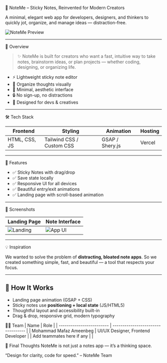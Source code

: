 📝 NoteMe – Sticky Notes, Reinvented for Modern Creators

A minimal, elegant web app for developers, designers, and thinkers to quickly jot, organize, and manage ideas — distraction-free.

![NoteMe Preview](./preview.png)

---

 🚀 Overview

> ✨ NoteMe is built for creators who want a fast, intuitive way to take notes, brainstorm ideas, or plan projects — whether coding, designing, or organizing life.

- ⚡ Lightweight sticky note editor
- 🧠 Organize thoughts visually
- 🎨 Minimal, aesthetic interface
- 🔒 No sign-up, no distractions
- 🌈 Designed for devs & creatives

---

 🛠 Tech Stack

| Frontend | Styling | Animation | Hosting |
|----------|---------|-----------|---------|
| HTML, CSS, JS | Tailwind CSS / Custom CSS | GSAP / Shery.js | Vercel |

---

 🎯 Features

- ✅ Sticky Notes with drag/drop
- ✅ Save state locally
- ✅ Responsive UI for all devices
- ✅ Beautiful entry/exit animations
- ✅ Landing page with scroll-based animation

---

 📸 Screenshots

| Landing Page | Note Interface |
|--------------|----------------|
| ![Landing](./screens/landing.png) | ![App UI](./screens/app-ui.png) |

---

💡 Inspiration

We wanted to solve the problem of **distracting, bloated note apps**. So we created something simple, fast, and beautiful — a tool that respects your focus.

---

## 🧠 How It Works

- Landing page animation (GSAP + CSS)
- Sticky notes use **positioning + local state** (JS/HTML5)
- Thoughtful layout and accessibility built-in
- Drag & drop, responsive grid, modern typography

👨‍💻 Team
| Name                      | Role                               |
| ------------------------- | ---------------------------------- |
| Mohammad Mafaz Ameenbeg   | UI/UX Designer, Frontend Developer |
| Add teammates here if any |                                    |

🏁 Final Thoughts
NoteMe is not just a notes app — it’s a thinking space.

“Design for clarity, code for speed.” – NoteMe Team
